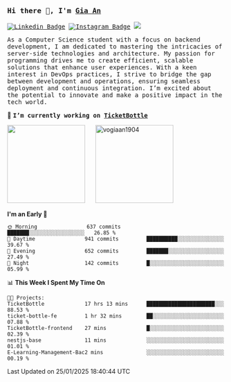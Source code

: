 ### <samp>Hi there 👋, I'm <a href="https://www.linkedin.com/in/vogiaan1904/" target="_blank">Gia An</a></samp>

<samp> [![Linkedin Badge](https://img.shields.io/badge/-LinkedIn-0e76a8?style=flat-square&logo=Linkedin&logoColor=white)](https://linkedin.com/in/vogiaan1904)
[![Instagram Badge](https://img.shields.io/badge/-Instagram-e4405f?style=flat-square&logo=Instagram&logoColor=white)](https://instagram.com/_.ja.ann_/) ![](https://komarev.com/ghpvc/?username=vogiaan1904&style=flat-square&base=500)</samp> 

<samp>As a Computer Science student with a focus on backend development, I am dedicated to mastering the intricacies of server-side technologies and architecture. My passion for programming drives me to create efficient, scalable solutions that enhance user experiences. With a keen interest in DevOps practices, I strive to bridge the gap between development and operations, ensuring seamless deployment and continuous integration. I’m excited about the potential to innovate and make a positive impact in the tech world.</samp>

🔭 <samp>**I’m currently working on [TicketBottle](https://github.com/vogiaan1904/TicketBottle)**</samp>



<div>
  <img height="180em" src="https://github-readme-stats.vercel.app/api/top-langs/?username=vogiaan1904&show_icons=true&hide_border=true&layout=compact&langs_count=10&theme=transparent&include_orgs=true"/>
  &nbsp;&nbsp;&nbsp;&nbsp;
  <img height="180em" src="https://github-readme-stats.vercel.app/api?username=vogiaan1904&show_icons=true&hide_border=true&&count_private=true&include_all_commits=true&theme=transparent&locale=en" alt="vogiaan1904" />
</div>






<!--START_SECTION:waka-->
**I'm an Early 🐤** 

```text
🌞 Morning                637 commits         ███████░░░░░░░░░░░░░░░░░░   26.85 % 
🌆 Daytime                941 commits         ██████████░░░░░░░░░░░░░░░   39.67 % 
🌃 Evening                652 commits         ███████░░░░░░░░░░░░░░░░░░   27.49 % 
🌙 Night                  142 commits         █░░░░░░░░░░░░░░░░░░░░░░░░   05.99 % 
```


📊 **This Week I Spent My Time On** 

```text
🐱‍💻 Projects: 
TicketBottle             17 hrs 13 mins      ██████████████████████░░░   88.53 % 
ticket-bottle-fe         1 hr 32 mins        ██░░░░░░░░░░░░░░░░░░░░░░░   07.88 % 
TicketBottle-frontend    27 mins             █░░░░░░░░░░░░░░░░░░░░░░░░   02.39 % 
nestjs-base              11 mins             ░░░░░░░░░░░░░░░░░░░░░░░░░   01.01 % 
E-Learning-Management-Bac2 mins              ░░░░░░░░░░░░░░░░░░░░░░░░░   00.19 % 
```


 Last Updated on 25/01/2025 18:40:44 UTC
<!--END_SECTION:waka-->
